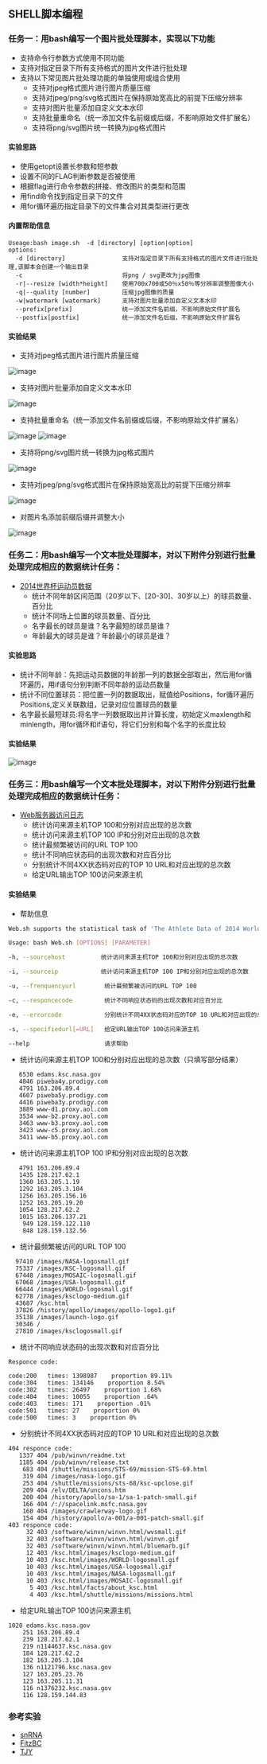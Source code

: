 ## SHELL脚本编程
### 任务一：用bash编写一个图片批处理脚本，实现以下功能
- 支持命令行参数方式使用不同功能
- 支持对指定目录下所有支持格式的图片文件进行批处理
- 支持以下常见图片批处理功能的单独使用或组合使用
  - 支持对jpeg格式图片进行图片质量压缩
  - 支持对jpeg/png/svg格式图片在保持原始宽高比的前提下压缩分辨率
  - 支持对图片批量添加自定义文本水印
  - 支持批量重命名（统一添加文件名前缀或后缀，不影响原始文件扩展名）
  - 支持将png/svg图片统一转换为jpg格式图片
#### 实验思路
- 使用getopt设置长参数和短参数
- 设置不同的FLAG判断参数是否被使用
- 根据flag进行命令参数的拼接、修改图片的类型和范围
- 用find命令找到指定目录下的文件
- 用for循环遍历指定目录下的文件集合对其类型进行更改
#### 内置帮助信息
```
Useage:bash image.sh  -d [directory] [option|option]
options:
  -d [directory]                支持对指定目录下所有支持格式的图片文件进行批处理,该脚本会创建一个输出目录
  -c                            将png / svg更改为jpg图像
  -r|--resize [width*height]    使用700x700或50％x50％等分辨率调整图像大小
  -q|--quality [number]         压缩jpg图像的质量 
  -w|watermark [watermark]      支持对图片批量添加自定义文本水印
  --prefix[prefix]              统一添加文件名前缀，不影响原始文件扩展名
  --postfix[postfix]            统一添加文件名后缀，不影响原始文件扩展名
```
#### 实验结果
- 支持对jpeg格式图片进行图片质量压缩

![image](https://raw.githubusercontent.com/CUCCS/linux-2019-PWHL/hw4/%E5%AE%9E%E9%AA%8C%E5%9B%9B/image4/compressed_jpg.png)

- 支持对图片批量添加自定义文本水印

![image](https://raw.githubusercontent.com/CUCCS/linux-2019-PWHL/hw4/%E5%AE%9E%E9%AA%8C%E5%9B%9B/image4/add_watermark.png)

- 支持批量重命名（统一添加文件名前缀或后缀，不影响原始文件扩展名）

![image](https://raw.githubusercontent.com/CUCCS/linux-2019-PWHL/hw4/%E5%AE%9E%E9%AA%8C%E5%9B%9B/image4/add_prefix.png)
![image](https://raw.githubusercontent.com/CUCCS/linux-2019-PWHL/hw4/实验四/image4/postfix.png)

- 支持将png/svg图片统一转换为jpg格式图片

![image](https://raw.githubusercontent.com/CUCCS/linux-2019-PWHL/hw4/%E5%AE%9E%E9%AA%8C%E5%9B%9B/image4/png_to_jpg.png)

- 支持对jpeg/png/svg格式图片在保持原始宽高比的前提下压缩分辨率

![image](https://raw.githubusercontent.com/CUCCS/linux-2019-PWHL/hw4/%E5%AE%9E%E9%AA%8C%E5%9B%9B/image4/resize_image.png)

- 对图片名添加前缀后缀并调整大小

![image](https://raw.githubusercontent.com/CUCCS/linux-2019-PWHL/hw4/%E5%AE%9E%E9%AA%8C%E5%9B%9B/image4/add_prefix_postfix_resize.png)

### 任务二：用bash编写一个文本批处理脚本，对以下附件分别进行批量处理完成相应的数据统计任务：
- [2014世界杯运动员数据](http://sec.cuc.edu.cn/huangwei/course/LinuxSysAdmin/exp/chap0x04/worldcupplayerinfo.tsv)
  - 统计不同年龄区间范围（20岁以下、[20-30]、30岁以上）的球员数量、百分比
  - 统计不同场上位置的球员数量、百分比
  - 名字最长的球员是谁？名字最短的球员是谁？
  - 年龄最大的球员是谁？年龄最小的球员是谁？
#### 实验思路
- 统计不同年龄：先把运动员数据的年龄那一列的数据全部取出，然后用for循环遍历，用if语句分别判断不同年龄的运动员数量
- 统计不同位置球员：把位置一列的数据取出，赋值给Positions，for循环遍历Positions,定义关联数组，记录对应位置球员的数量
- 名字最长最短球员:将名字一列数据取出并计算长度，初始定义maxlength和minlength，用for循环和if语句，将它们分别和每个名字的长度比较
#### 实验结果
![image](https://raw.githubusercontent.com/CUCCS/linux-2019-PWHL/hw4/%E5%AE%9E%E9%AA%8C%E5%9B%9B/image4/task2.png)
### 任务三：用bash编写一个文本批处理脚本，对以下附件分别进行批量处理完成相应的数据统计任务：
- [Web服务器访问日志](http://sec.cuc.edu.cn/huangwei/course/LinuxSysAdmin/exp/chap0x04/web_log.tsv.7z)
  - 统计访问来源主机TOP 100和分别对应出现的总次数
  - 统计访问来源主机TOP 100 IP和分别对应出现的总次数
  - 统计最频繁被访问的URL TOP 100
  - 统计不同响应状态码的出现次数和对应百分比
  - 分别统计不同4XX状态码对应的TOP 10 URL和对应出现的总次数
  - 给定URL输出TOP 100访问来源主机
#### 实验结果
- 帮助信息
```bash
Web.sh supports the statistical task of 'The Athlete Data of 2014 World Cup'

Usage: bash Web.sh [OPTIONS] [PARAMETER] 

-h, --sourcehost          统计访问来源主机TOP 100和分别对应出现的总次数

-i, --sourceip            统计访问来源主机TOP 100 IP和分别对应出现的总次数

-u, --frenquencyurl        统计最频繁被访问的URL TOP 100

-c, --responcecode         统计不同响应状态码的出现次数和对应百分比

-e, --errorcode            分别统计不同4XX状态码对应的TOP 10 URL和对应出现的总次数

-s, --specifiedurl[=URL]   给定URL输出TOP 100访问来源主机

--help                     请求帮助
```
- 统计访问来源主机TOP 100和分别对应出现的总次数（只填写部分结果）
```
   6530 edams.ksc.nasa.gov
   4846 piweba4y.prodigy.com
   4791 163.206.89.4
   4607 piweba5y.prodigy.com
   4416 piweba3y.prodigy.com
   3889 www-d1.proxy.aol.com
   3534 www-b2.proxy.aol.com
   3463 www-b3.proxy.aol.com
   3423 www-c5.proxy.aol.com
   3411 www-b5.proxy.aol.com
```
- 统计访问来源主机TOP 100 IP和分别对应出现的总次数
```
   4791 163.206.89.4
   1435 128.217.62.1
   1360 163.205.1.19
   1292 163.205.3.104
   1256 163.205.156.16
   1252 163.205.19.20
   1054 128.217.62.2
   1015 163.206.137.21
    949 128.159.122.110
    848 128.159.132.56
```
- 统计最频繁被访问的URL TOP 100
```
  97410 /images/NASA-logosmall.gif
  75337 /images/KSC-logosmall.gif
  67448 /images/MOSAIC-logosmall.gif
  67068 /images/USA-logosmall.gif
  66444 /images/WORLD-logosmall.gif
  62778 /images/ksclogo-medium.gif
  43687 /ksc.html
  37826 /history/apollo/images/apollo-logo1.gif
  35138 /images/launch-logo.gif
  30346 /
  27810 /images/ksclogosmall.gif

```
- 统计不同响应状态码的出现次数和对应百分比
```
Responce code:

code:200   times: 1398987    proportion 89.11%
code:304   times: 134146    proportion 8.54%
code:302   times: 26497    proportion 1.68%
code:404   times: 10055    proportion .64%
code:403   times: 171    proportion .01%
code:501   times: 27    proportion 0%
code:500   times: 3    proportion 0%
```
- 分别统计不同4XX状态码对应的TOP 10 URL和对应出现的总次数
```
404 responce code:
   1337 404 /pub/winvn/readme.txt
   1185 404 /pub/winvn/release.txt
    683 404 /shuttle/missions/STS-69/mission-STS-69.html
    319 404 /images/nasa-logo.gif
    253 404 /shuttle/missions/sts-68/ksc-upclose.gif
    209 404 /elv/DELTA/uncons.htm
    200 404 /history/apollo/sa-1/sa-1-patch-small.gif
    166 404 /://spacelink.msfc.nasa.gov
    160 404 /images/crawlerway-logo.gif
    154 404 /history/apollo/a-001/a-001-patch-small.gif
403 responce code:
     32 403 /software/winvn/winvn.html/wvsmall.gif
     32 403 /software/winvn/winvn.html/winvn.gif
     32 403 /software/winvn/winvn.html/bluemarb.gif
     12 403 /ksc.html/images/ksclogo-medium.gif
     10 403 /ksc.html/images/WORLD-logosmall.gif
     10 403 /ksc.html/images/USA-logosmall.gif
     10 403 /ksc.html/images/NASA-logosmall.gif
     10 403 /ksc.html/images/MOSAIC-logosmall.gif
      5 403 /ksc.html/facts/about_ksc.html
      4 403 /ksc.html/shuttle/missions/missions.html
```
- 给定URL输出TOP 100访问来源主机
```
1020 edams.ksc.nasa.gov
    251 163.206.89.4
    239 128.217.62.1
    219 n1144637.ksc.nasa.gov
    184 128.217.62.2
    182 163.205.3.104
    136 n1121796.ksc.nasa.gov
    127 163.205.23.76
    123 163.205.11.31
    116 n1376232.ksc.nasa.gov
    116 128.159.144.83

```
### 参考实验
- [snRNA](https://github.com/CUCCS/linux/tree/master/2017-1/snRNA/ex4)
- [FitzBC](https://github.com/CUCCS/linux/tree/master/2017-1/FitzBC/%E5%AE%9E%E9%AA%8C4)
- [TJY](https://github.com/CUCCS/linux/tree/master/2017-1/TJY/bash)